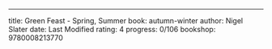 ---

title: Green Feast - Spring, Summer
book: autumn-winter
author: Nigel Slater
date: Last Modified
rating: 4
progress: 0/106
bookshop: 9780008213770
